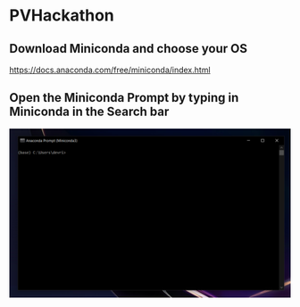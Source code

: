 # PVHackathon

## Download Miniconda and choose your OS

https://docs.anaconda.com/free/miniconda/index.html


## Open the Miniconda Prompt by typing in Miniconda in the Search bar
![plot](https://github.com/devrickw/PVHackathon/blob/3a3bb74a3e5f2c6220a358dc38ba9bc4a04ae6f5/minicondasnap.PNG)

